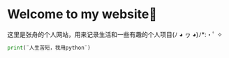 # Welcome to my website🎉

这里是张舟的个人网站，用来记录生活和一些有趣的个人项目(ﾉ ◕ ヮ ◕)ﾉ*:・ﾟ ✧

```python
print(¨人生苦短，我用python¨)
```

